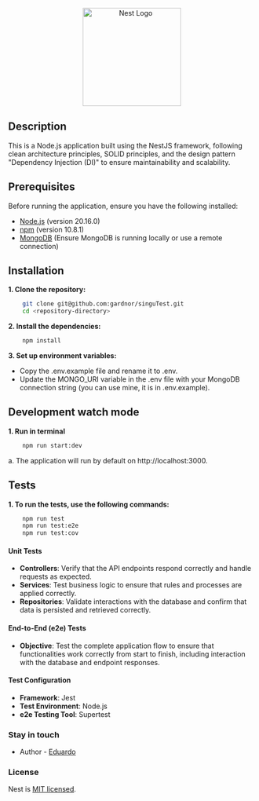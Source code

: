 <p align="center">
  <a href="http://nestjs.com/" target="blank">
    <img src="https://nestjs.com/img/logo-small.svg" width="200" alt="Nest Logo" />
  </a>
</p>

## Description

This is a Node.js application built using the NestJS framework, following clean architecture principles, SOLID principles, and the design pattern "Dependency Injection (DI)" to ensure maintainability and scalability.

## Prerequisites

Before running the application, ensure you have the following installed:

- [Node.js](https://nodejs.org/) (version 20.16.0)
- [npm](https://www.npmjs.com/) (version 10.8.1)
- [MongoDB](https://www.mongodb.com/) (Ensure MongoDB is running locally or use a remote connection)

## Installation

**1. Clone the repository:**

```bash
    git clone git@github.com:gardnor/singuTest.git
    cd <repository-directory>
```
**2. Install the dependencies:**

```bash
    npm install
```
**3. Set up environment variables:**

 - Copy the .env.example file and rename it to .env.
 - Update the MONGO_URI variable in the .env file with your MongoDB connection string (you can use mine, it is in .env.example).


## Development watch mode
**1. Run in terminal**

```bash
    npm run start:dev
```
a. The application will run by default on http://localhost:3000. 


## Tests
**1. To run the tests, use the following commands:**

```bash
    npm run test
    npm run test:e2e
    npm run test:cov
```

#### Unit Tests

- **Controllers**: Verify that the API endpoints respond correctly and handle requests as expected.
- **Services**: Test business logic to ensure that rules and processes are applied correctly.
- **Repositories**: Validate interactions with the database and confirm that data is persisted and retrieved correctly.

#### End-to-End (e2e) Tests

- **Objective**: Test the complete application flow to ensure that functionalities work correctly from start to finish, including interaction with the database and endpoint responses.

#### Test Configuration

- **Framework**: Jest
- **Test Environment**: Node.js
- **e2e Testing Tool**: Supertest


### Stay in touch

- Author - [Eduardo](https://github.com/gardnor)

### License

Nest is [MIT licensed](LICENSE).
